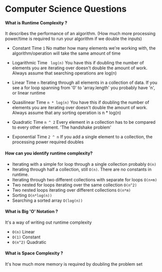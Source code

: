 # Computer Science Questions

#### What is Runtime Complexity ?


It describes the performance of an algorithm. (How much more processing power/time is required to run your algorithm if we double the inputs)

- Constant Time ```1``` No matter how many elements we're working with, the algorithm/operation will take the same amount of time

- Logarithmic Time ``` log(n)``` You have this if doubling the number of elements you are iterating over doesn't double the amount of work. Always assume that searching operations are log(n)

- Linear Time ``` n ``` Iterating through all elements in a collection of data. If you see a for loop spanning from '0' to 'array.length' you probably have 'n', or linear runtime

- Quasilinear Time ``` n * log(n) ``` You have this if doubling the number of elements you are iterating over doesn't double the amount of work. Always assume that any sorting operation is n * log(n)

- Quadratic Time ``` n ^ 2 ``` Every element in a collection has to be compared to every other element. 'The handshake problem'

- Exponential Time ``` 2 ^ n ``` If you add a single element to a collection, the processing power required doubles


#### How can you identify runtime complexity?

- Iterating with a simple for loop through a single collection probably ```O(n)```
- Iterating through half a collection, still ```O(n)```. There are no constants in runtime.
- Iterating through two different collections with separate for loops ```O(n+m)```
- Two nested for loops iterating over the same collection ```O(n^2)```
- Two nested loops iterating over different collections ```O(n*m)```
- Sorting ```O(n*log(n))```
- Searching a sorted array ```O(log(n))```

#### What is Big 'O' Notation ?

It's a way of writing out runtime complexity

- ```O(n)``` Linear
- ```O(1)``` Constant
- ```O(n^2)``` Quadratic

#### What is Space Complexity ?

It's how much more memory is required by doubling the problem set
